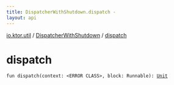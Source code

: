 ```yaml
---
title: DispatcherWithShutdown.dispatch - 
layout: api
---
```


<div class='api-docs-breadcrumbs'><a href="../index.html">io.ktor.util</a> / <a href="index.html">DispatcherWithShutdown</a> / <a href="./dispatch.html">dispatch</a></div>

# dispatch

<div class="signature"><code><span class="keyword">fun </span><span class="identifier">dispatch</span><span class="symbol">(</span><span class="parameterName" id="io.ktor.util.DispatcherWithShutdown$dispatch(, java.lang.Runnable)/context">context</span><span class="symbol">:</span>&nbsp;<span class="identifier">&lt;ERROR CLASS&gt;</span><span class="symbol">, </span><span class="parameterName" id="io.ktor.util.DispatcherWithShutdown$dispatch(, java.lang.Runnable)/block">block</span><span class="symbol">:</span>&nbsp;<span class="identifier">Runnable</span><span class="symbol">)</span><span class="symbol">: </span><a href="https://kotlinlang.org/api/latest/jvm/stdlib/kotlin/-unit/index.html"><span class="identifier">Unit</span></a></code></div>

